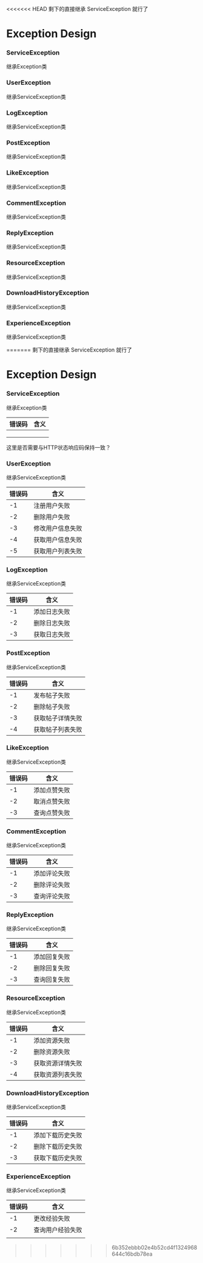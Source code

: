 <<<<<<< HEAD
剩下的直接继承 ServiceException 就行了

# Exception Design

### ServiceException

继承Exception类

### UserException

继承ServiceException类

### LogException

继承ServiceException类

### PostException

继承ServiceException类

### LikeException

继承ServiceException类

### CommentException

继承ServiceException类

### ReplyException

继承ServiceException类

### ResourceException

继承ServiceException类

### DownloadHistoryException

继承ServiceException类

### ExperienceException

继承ServiceException类

=======
剩下的直接继承 ServiceException 就行了

# Exception Design

### ServiceException

继承Exception类

| 错误码 | 含义 |
| ------ | ---- |
|        |      |
|        |      |
|        |      |

这里是否需要与HTTP状态响应码保持一致？

### UserException

继承ServiceException类

| 错误码 | 含义             |
| ------ | ---------------- |
| -1     | 注册用户失败     |
| -2     | 删除用户失败     |
| -3     | 修改用户信息失败 |
| -4     | 获取用户信息失败 |
| -5     | 获取用户列表失败 |

### LogException

继承ServiceException类

| 错误码 | 含义         |
| ------ | ------------ |
| -1     | 添加日志失败 |
| -2     | 删除日志失败 |
| -3     | 获取日志失败 |

### PostException

继承ServiceException类

| 错误码 | 含义             |
| ------ | ---------------- |
| -1     | 发布帖子失败     |
| -2     | 删除帖子失败     |
| -3     | 获取帖子详情失败 |
| -4     | 获取帖子列表失败 |

### LikeException

继承ServiceException类

| 错误码 | 含义         |
| ------ | ------------ |
| -1     | 添加点赞失败 |
| -2     | 取消点赞失败 |
| -3     | 查询点赞失败 |

### CommentException

继承ServiceException类

| 错误码 | 含义         |
| ------ | ------------ |
| -1     | 添加评论失败 |
| -2     | 删除评论失败 |
| -3     | 查询评论失败 |

### ReplyException

继承ServiceException类

| 错误码 | 含义         |
| ------ | ------------ |
| -1     | 添加回复失败 |
| -2     | 删除回复失败 |
| -3     | 查询回复失败 |

### ResourceException

继承ServiceException类

| 错误码 | 含义             |
| ------ | ---------------- |
| -1     | 添加资源失败     |
| -2     | 删除资源失败     |
| -3     | 获取资源详情失败 |
| -4     | 获取资源列表失败 |

### DownloadHistoryException

继承ServiceException类

| 错误码 | 含义             |
| ------ | ---------------- |
| -1     | 添加下载历史失败 |
| -2     | 删除下载历史失败 |
| -3     | 获取下载历史失败 |

### ExperienceException

继承ServiceException类

| 错误码 | 含义             |
| ------ | ---------------- |
| -1     | 更改经验失败     |
| -2     | 查询用户经验失败 |
|        |                  |
>>>>>>> 6b352ebbb02e4b52cd4f1324968644c16bdb78ea
